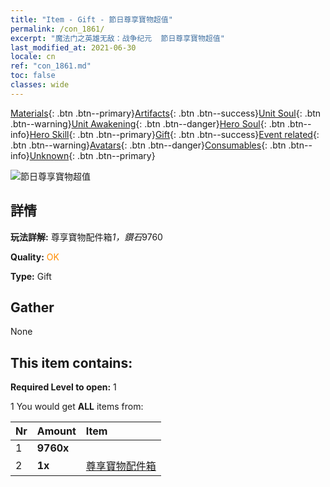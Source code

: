 ```yaml
---
title: "Item - Gift - 節日尊享寶物超值"
permalink: /con_1861/
excerpt: "魔法门之英雄无敌：战争纪元  節日尊享寶物超值"
last_modified_at: 2021-06-30
locale: cn
ref: "con_1861.md"
toc: false
classes: wide
---
```

 [Materials](/ItemsCN/){: .btn .btn--primary}[Artifacts](/ItemsCN/Artifacts/){: .btn .btn--success}[Unit Soul](/ItemsCN/UnitSoul/){: .btn .btn--warning}[Unit Awakening](/ItemsCN/UnitAwakening/){: .btn .btn--danger}[Hero Soul](/ItemsCN/HeroSoul/){: .btn .btn--info}[Hero Skill](/ItemsCN/HeroSkill/){: .btn .btn--primary}[Gift](/ItemsCN/Gift/){: .btn .btn--success}[Event related](/ItemsCN/Events/){: .btn .btn--warning}[Avatars](/ItemsCN/Avatars/){: .btn .btn--danger}[Consumables](/ItemsCN/Consumables/){: .btn .btn--info}[Unknown](/ItemsCN/Unknown/){: .btn .btn--primary}

 ![節日尊享寶物超值](/images/t/i_907484.png)

## 詳情
 **玩法詳解:** 尊享寶物配件箱*1，鑽石*9760

 **Quality:** <span style="color: #FF8C00">OK</span>

 **Type:** Gift

## Gather

  None

## This item contains:

 **Required Level to open:** 1

 1 You would get **ALL** items  from:

  | Nr | Amount |     Item    |
  |:---|:-------|:------------|
  | 1 |  **9760x** | <i class="fas fa-gem"/> |  | 
  | 2 |  **1x** | [尊享寶物配件箱](/cn/Items/con_1863/) |  | 
